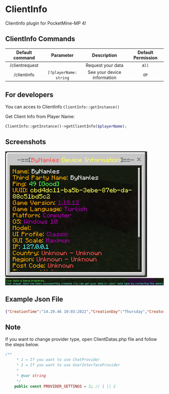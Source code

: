 # ClientInfo
ClientInfo plugin for PocketMine-MP 4!

## ClientInfo Commands
| Default command | Parameter | Description | Default Permission |
| :-----: | :-------: | :---------: | :-------: |
| /clientrequest | | Request your data | `All` |
| /clientinfo | `[?playerName: string` | See your device information | `OP` |

## For developers
You can acces to ClientInfo `ClientInfo::getInstance()`

Get Client Info from Player Name:
```php
ClientInfo::getInstance()->getClientInfo($playerName);
```

## Screenshots
![Use /clientinfo](https://github.com/ByNamles/ClientInfo/blob/main/assests/image0.png?raw=true)
![Use /clientrequest](https://github.com/ByNamles/ClientInfo/blob/main/assests/image1.png?=raw=true)

## Example Json File

```json
{"CreationTime":"14.29.46 10:03:2022","CreationDay":"Thursday","Creator":"ByNamlesTR_File_System","Name":"ByNamles","UUID":"cbd4dc11-ba5b-3ebe-87eb-da88c51bd5c2","ThirdPartyName":"ByNamles","Ping":48,"GameVersion":"1.18.12","LanguageCode":"tr_TR","CurrentInputMode":1,"DeviceOS":7,"DeviceModel":"","UIProfile":0,"GuiScale":0,"Query":"127.0.0.1","Country":"\u00a7cUnknown","CountryCode":"\u00a7cUnknown","Region":"\u00a7cUnknown","RegionCode":"\u00a7cUnknown","PostCode":"\u00a7cUnknown","TimeZone":"\u00a7cUnknown","InternetProvider":"\u00a7cUnknown","Latitude":"\u00a7cUnknown","Longitude":"\u00a7cUnknown"}
```

## Note

If you want to change provider type, open ClientDatas.php file and follow the steps below.

```php
/**
     * 1 = If you want to use ChatProvider
     * 2 = If you want to use UserInterfaceProvider
     *
     * @var string
     */
    public const PROVIDER_SETTINGS = 2; // 1 || 2
```
